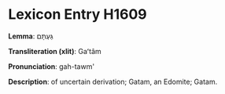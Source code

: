 # Lexicon Entry H1609

**Lemma**: גַּעְתָּם

**Transliteration (xlit)**: Gaʻtâm

**Pronunciation**: gah-tawm'

**Description**:
of uncertain derivation; Gatam, an Edomite; Gatam.
